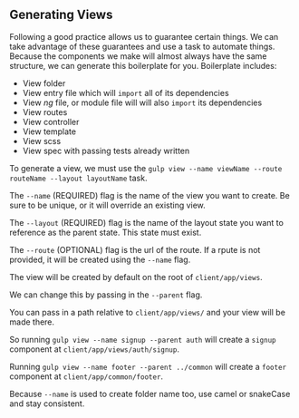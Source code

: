 ## Generating Views
Following a good practice allows us to guarantee certain things. We can take advantage of these guarantees and use a task to automate things. Because the components we make will almost always have the same structure, we can generate this boilerplate for you. Boilerplate includes:

* View folder
* View entry file which will `import` all of its dependencies
* View _ng_ file, or module file will will also `import` its dependencies
* View routes
* View controller
* View template
* View scss
* View spec with passing tests already written

To generate a view, we must use the `gulp view --name viewName --route routeName --layout layoutName` task.

The `--name` (REQUIRED) flag is the name of the view you want to create. Be sure to be unique, or it will override an existing view.

The `--layout` (REQUIRED) flag is the name of the layout state you want to reference as the parent state. This state must exist.

The `--route` (OPTIONAL) flag is the url of the route. If a rpute is not provided, it will be created using the `--name` flag.


The view will be created by default on the root of `client/app/views`.

We can change this by passing in the `--parent` flag.

You can pass in a path relative to `client/app/views/` and your view will be made there.

So running `gulp view --name signup --parent auth` will create a `signup` component at `client/app/views/auth/signup`.

Running `gulp view --name footer --parent ../common` will create a `footer` component at `client/app/common/footer`.

Because `--name` is used to create folder name too, use camel or snakeCase and stay consistent.

